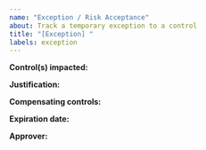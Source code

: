 ```yaml
---
name: "Exception / Risk Acceptance"
about: Track a temporary exception to a control
title: "[Exception] "
labels: exception
---
```


**Control(s) impacted:**

**Justification:**

**Compensating controls:**

**Expiration date:**

**Approver:**